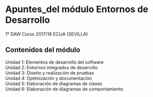 # Apuntes_del módulo Entornos de Desarrollo

1º DAW
Curso 2017/18
ECIJA (SEVILLA)


## Contenidos del módulo

Unidad 1: Elementos de desarrollo del software  
Unidad 2: Entornos integrados de desarrollo  
Unidad 3: Diseño y realización de pruebas  
Unidad 4: Optimización y documentación  
Unidad 5: Elaboración de diagramas de clases  
Unidad 6: Elaboración de diagramas de comportamiento  
